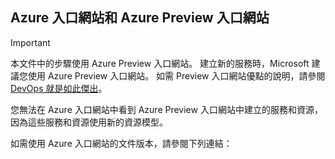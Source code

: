 ## <a name="azure-portal-and-azure-preview-portal"></a>Azure 入口網站和 Azure Preview 入口網站
> [!IMPORTANT]
> 本文件中的步驟使用 Azure Preview 入口網站。 建立新的服務時，Microsoft 建議您使用 Azure Preview 入口網站。 如需 Preview 入口網站優點的說明，請參閱 [DevOps 就是如此傑出](https://azure.microsoft.com/overview/preview-portal/)。 
> 
> 您無法在 Azure 入口網站中看到 Azure Preview 入口網站中建立的服務和資源，因為這些服務和資源使用新的資源模型。
> 
> 

如需使用 Azure 入口網站的文件版本，請參閱下列連結：



<!--HONumber=Jan17_HO3-->


